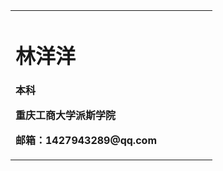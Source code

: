 <table border="0">
  <tr>
    <td width="75%">
      <h1>林洋洋</h1>
      <p><b>本科</b></p>
      <p><b>重庆工商大学派斯学院</b></p>
      <p><b>邮箱：1427943289@qq.com</b></p>
    </td>
  </tr>
</table>
